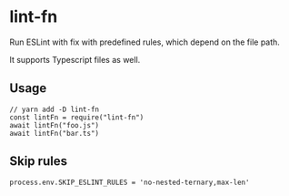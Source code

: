 # lint-fn

Run ESLint with fix with predefined rules, which depend on the file path.

It supports Typescript files as well.

## Usage

```
// yarn add -D lint-fn
const lintFn = require("lint-fn")
await lintFn("foo.js")
await lintFn("bar.ts")
```

## Skip rules

`process.env.SKIP_ESLINT_RULES = 'no-nested-ternary,max-len'
`
